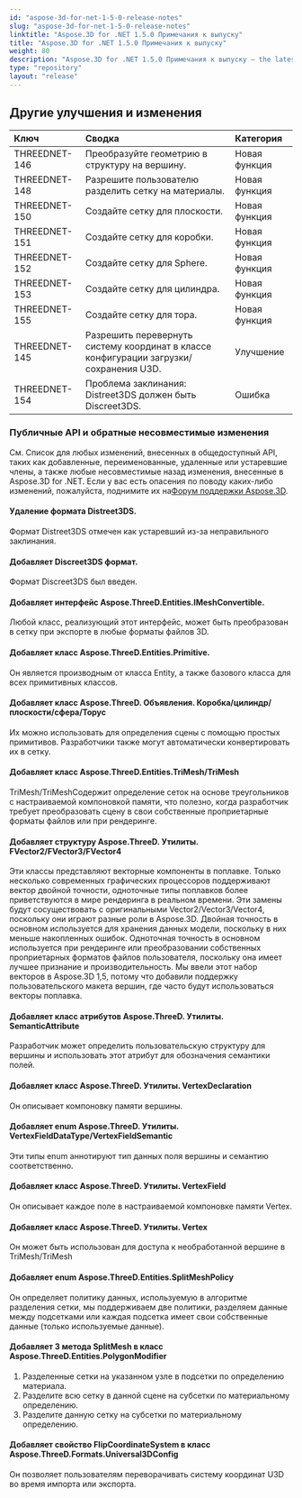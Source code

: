 ```yaml
---
id: "aspose-3d-for-net-1-5-0-release-notes"
slug: "aspose-3d-for-net-1-5-0-release-notes"
linktitle: "Aspose.3D for .NET 1.5.0 Примечания к выпуску"
title: "Aspose.3D for .NET 1.5.0 Примечания к выпуску"
weight: 80
description: "Aspose.3D for .NET 1.5.0 Примечания к выпуску – the latest updates and fixes."
type: "repository"
layout: "release"
---
```

## **Другие улучшения и изменения**

|**Ключ** |**Сводка** |**Категория** |
|:- |:- |:- |
|THREEDNET-146 |Преобразуйте геометрию в структуру на вершину.|Новая функция|
|THREEDNET-148 |Разрешите пользователю разделить сетку на материалы.|Новая функция|
|THREEDNET-150 |Создайте сетку для плоскости.|Новая функция|
|THREEDNET-151 |Создайте сетку для коробки.|Новая функция|
|THREEDNET-152 |Создайте сетку для Sphere.|Новая функция|
|THREEDNET-153 |Создайте сетку для цилиндра.|Новая функция|
|THREEDNET-155 |Создайте сетку для тора.|Новая функция|
|THREEDNET-145 |Разрешить перевернуть систему координат в классе конфигурации загрузки/сохранения U3D.|Улучшение|
|THREEDNET-154 |Проблема заклинания: Distreet3DS должен быть Discreet3DS.|Ошибка|
### **Публичные API и обратные несовместимые изменения**
См. Список для любых изменений, внесенных в общедоступный API, таких как добавленные, переименованные, удаленные или устаревшие члены, а также любые несовместимые назад изменения, внесенные в Aspose.3D for .NET. Если у вас есть опасения по поводу каких-либо изменений, пожалуйста, поднимите их на[Форум поддержки Aspose.3D](https://forum.aspose.com/c/3d/18).
#### **Удаление формата Distreet3DS.**
Формат Distreet3DS отмечен как устаревший из-за неправильного заклинания.
#### **Добавляет Discreet3DS формат.**
Формат Discreet3DS был введен.
#### **Добавляет интерфейс Aspose.ThreeD.Entities.IMeshConvertible.**
Любой класс, реализующий этот интерфейс, может быть преобразован в сетку при экспорте в любые форматы файлов 3D.
#### **Добавляет класс Aspose.ThreeD.Entities.Primitive.**
Он является производным от класса Entity, а также базового класса для всех примитивных классов.
#### **Добавляет класс Aspose.ThreeD. Объявления. Коробка/цилиндр/плоскости/сфера/Торус**
Их можно использовать для определения сцены с помощью простых примитивов. Разработчики также могут автоматически конвертировать их в сетку.
#### **Добавляет класс Aspose.ThreeD.Entities.TriMesh/TriMesh<T>**
TriMesh/TriMesh<T>Содержит определение сеток на основе треугольников с настраиваемой компоновкой памяти, что полезно, когда разработчик требует преобразовать сцену в свои собственные проприетарные форматы файлов или при рендеринге.
#### **Добавляет структуру Aspose.ThreeD. Утилиты. FVector2/FVector3/FVector4**
Эти классы представляют векторные компоненты в поплавке. Только несколько современных графических процессоров поддерживают вектор двойной точности, одноточные типы поплавков более приветствуются в мире рендеринга в реальном времени. Эти замены будут сосуществовать с оригинальными Vector2/Vector3/Vector4, поскольку они играют разные роли в Aspose.3D. Двойная точность в основном используется для хранения данных модели, поскольку в них меньше накопленных ошибок. Одноточная точность в основном используется при рендеринге или преобразовании собственных проприетарных форматов файлов пользователя, поскольку она имеет лучшее признание и производительность. Мы ввели этот набор векторов в Aspose.3D 1,5, потому что добавили поддержку пользовательского макета вершин, где часто будут использоваться векторы поплавка.
#### **Добавляет класс атрибутов Aspose.ThreeD. Утилиты. SemanticAttribute**
Разработчик может определить пользовательскую структуру для вершины и использовать этот атрибут для обозначения семантики полей.
#### **Добавляет класс Aspose.ThreeD. Утилиты. VertexDeclaration**
Он описывает компоновку памяти вершины.
#### **Добавляет enum Aspose.ThreeD. Утилиты. VertexFieldDataType/VertexFieldSemantic**
Эти типы enum аннотируют тип данных поля вершины и семантию соответственно.
#### **Добавляет класс Aspose.ThreeD. Утилиты. VertexField**
Он описывает каждое поле в настраиваемой компоновке памяти Vertex.
#### **Добавляет класс Aspose.ThreeD. Утилиты. Vertex**
Он может быть использован для доступа к необработанной вершине в TriMesh/TriMesh<T>
#### **Добавляет enum Aspose.ThreeD.Entities.SplitMeshPolicy**
Он определяет политику данных, используемую в алгоритме разделения сетки, мы поддерживаем две политики, разделяем данные между подсетками или каждая подсетка имеет свои собственные данные (только используемые данные).
#### **Добавляет 3 метода SplitMesh в класс Aspose.ThreeD.Entities.PolygonModifier**
1. Разделенные сетки на указанном узле в подсетки по определению материала.
1. Разделите всю сетку в данной сцене на субсетки по материальному определению.
1. Разделите данную сетку на субсетки по материальному определению.
#### **Добавляет свойство FlipCoordinateSystem в класс Aspose.ThreeD.Formats.Universal3DConfig**
Он позволяет пользователям переворачивать систему координат U3D во время импорта или экспорта.

